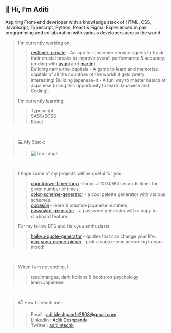 <h2>👋 Hi, I’m Aditi </h2>

<p>Aspiring Front-end developer with a knowledge stack of HTML, CSS, JavaScript, Typescript, Python, React & Figma. Experienced in pair programming and collaboration with various developers across the world.</p>

> I’m currently working on:
> > [restimer: private]() - An app for customer service agents to track their crucial breaks to improve overall performance & accuracy. (coding with [ayuni](https://github.com/ayuninotayutu) and [martin](https://github.com/MBlore))<br/>
> > Building name-the-capitals - A game to learn and memorize capitals of all the countries of the world! It gets pretty interesting!
> > Building japanese-it - A fun way to master basics of Japanese (using this opportunity to learn Japanese and Coding).
> 
> I’m currently learning:
> > Typescript <br/>
> > SASS/SCSS <br/>
> > React

<br/>

> 💻 My Stack:
> > ![Top Langs](https://github-readme-stats.vercel.app/api/top-langs/?username=Aditi002-holo&layout=compact&show_icons=true&theme=onedark)

<br/>

> I hope some of my projects will be useful for you:
> > [countdown-timer-loop](https://aditi002-holo.github.io/countdown-timer-loop/) - loops a 10/30/60 seconds timer for given number of times. <br/>
> > [color-scheme-generator](https://aditi002-holo.github.io/color-scheme-generator/) - a cool palette generator with various schemes. <br/>
> > [oboesūji](https://aditi002-holo.github.io/oboeSuji/) - learn & practice japanese numbers. <br/>
> > [passowrd-generator](https://aditi002-holo.github.io/password-generator/) - a password generator with a copy to clipboard feature. <br/>
> 
> For my fellow BTS and Haikyuu enthusiasts:
> > [haikyu-quote-generator](https://aditi002-holo.github.io/haikyu-quote-generator/) - quotes that can change your life. <br/>
> > [min-suga-meme-picker](https://aditi002-holo.github.io/min-suga-meme-picker/) - pick a suga meme according to your mood! <br/>

<br/>

> When I am not coding, I -
> > read mangas, dark fictions & books on psychology <br/>
> > learn Japanese

<br/>

> 📫 How to reach me:
> > Email    : aditideshpande2908@gmail.com <br/>
> > LinkedIn : [Aditi Deshpande](https://www.linkedin.com/in/aditi-deshpande-b6966122a/) <br/>
> > Twitter  : [aditiintechk](https://twitter.com/aditiintechk) <br/>





<!---
> I hope some of my projects will be useful for you:
> > [countdown-timer-loop](https://aditi002-holo.github.io/countdown-timer-loop/) - An app that loops a 10/30/60 seconds timer for given number of times. You can use it to polish your skills or for short workouts. <br>
> > [biblio-stack](https://github.com/Aditi002-holo/biblio-stack) - An app that tracks our reads & store our thoughts/learings throughout the year<br/>
> 
> For BTS and Haikyuu enthusiasts:
> > [Typescript](https://www.typescriptlang.org/) <br/>
> > [Flask](https://flask.palletsprojects.com/en/3.0.x/) <br/>
> > [Tailwind](https://tailwindcss.com/)

<br/>
--->
